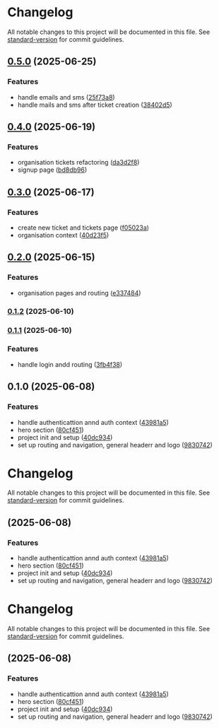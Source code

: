 # Changelog

All notable changes to this project will be documented in this file. See [standard-version](https://github.com/conventional-changelog/standard-version) for commit guidelines.

## [0.5.0](https://github.com/AristideI/SautiDesk-fn/compare/v0.4.0...v0.5.0) (2025-06-25)


### Features

* handle emails and sms ([25f73a8](https://github.com/AristideI/SautiDesk-fn/commit/25f73a875fecf36998e94ed049365b8e2ed7eb7a))
* handle mails and sms after ticket creation ([38402d5](https://github.com/AristideI/SautiDesk-fn/commit/38402d5e4b80df7c20291b3fb20a589f505cce92))

## [0.4.0](https://github.com/AristideI/SautiDesk-fn/compare/v0.3.0...v0.4.0) (2025-06-19)


### Features

* organisation tickets refactoring ([da3d2f8](https://github.com/AristideI/SautiDesk-fn/commit/da3d2f83d24b0cb1627575c87ab0849fab2bc429))
* signup page ([bd8db96](https://github.com/AristideI/SautiDesk-fn/commit/bd8db96bc5198403957a2afae5f53c3b3d10ab34))

## [0.3.0](https://github.com/AristideI/SautiDesk-fn/compare/v0.2.0...v0.3.0) (2025-06-17)


### Features

* create new ticket and tickets page ([f05023a](https://github.com/AristideI/SautiDesk-fn/commit/f05023aaf310307a001ff6be06346d1051d7a580))
* organisation context ([40d23f5](https://github.com/AristideI/SautiDesk-fn/commit/40d23f58f25cdc7fc1c383d8182926933abc4eed))

## [0.2.0](https://github.com/AristideI/SautiDesk-fn/compare/v0.1.2...v0.2.0) (2025-06-15)


### Features

* organisation pages and routing ([e337484](https://github.com/AristideI/SautiDesk-fn/commit/e337484756f03466557c2fe62af901c9f2155f47))

### [0.1.2](https://github.com/AristideI/SautiDesk-fn/compare/v0.1.1...v0.1.2) (2025-06-10)

### [0.1.1](https://github.com/AristideI/SautiDesk-fn/compare/v0.1.0...v0.1.1) (2025-06-10)


### Features

* handle login andd routing ([3fb4f38](https://github.com/AristideI/SautiDesk-fn/commit/3fb4f388a043dc527abd7db8734d0562e7d3087e))

## 0.1.0 (2025-06-08)


### Features

* handle authenticattion annd auth context ([43981a5](https://github.com/AristideI/SautiDesk-fn/commit/43981a51578a0beb2fb77f877a005b02a026ebcd))
* hero section ([80cf451](https://github.com/AristideI/SautiDesk-fn/commit/80cf4512ec0660d56e7ae62c7b9c3e86ac938ca5))
* project init and setup ([40dc934](https://github.com/AristideI/SautiDesk-fn/commit/40dc93405a6d635c360a0f6854590e4e7f35b8cf))
* set up routing and navigation, general headerr and logo ([9830742](https://github.com/AristideI/SautiDesk-fn/commit/98307425d25642639dcfa81352bb791ccb11d87b))

# Changelog

All notable changes to this project will be documented in this file. See [standard-version](https://github.com/conventional-changelog/standard-version) for commit guidelines.

##  (2025-06-08)


### Features

* handle authenticattion annd auth context ([43981a5](https://github.com/AristideI/SautiDesk-fn/commit/43981a51578a0beb2fb77f877a005b02a026ebcd))
* hero section ([80cf451](https://github.com/AristideI/SautiDesk-fn/commit/80cf4512ec0660d56e7ae62c7b9c3e86ac938ca5))
* project init and setup ([40dc934](https://github.com/AristideI/SautiDesk-fn/commit/40dc93405a6d635c360a0f6854590e4e7f35b8cf))
* set up routing and navigation, general headerr and logo ([9830742](https://github.com/AristideI/SautiDesk-fn/commit/98307425d25642639dcfa81352bb791ccb11d87b))

# Changelog

All notable changes to this project will be documented in this file. See [standard-version](https://github.com/conventional-changelog/standard-version) for commit guidelines.

##  (2025-06-08)


### Features

* handle authenticattion annd auth context ([43981a5](https://github.com/AristideI/SautiDesk-fn/commit/43981a51578a0beb2fb77f877a005b02a026ebcd))
* hero section ([80cf451](https://github.com/AristideI/SautiDesk-fn/commit/80cf4512ec0660d56e7ae62c7b9c3e86ac938ca5))
* project init and setup ([40dc934](https://github.com/AristideI/SautiDesk-fn/commit/40dc93405a6d635c360a0f6854590e4e7f35b8cf))
* set up routing and navigation, general headerr and logo ([9830742](https://github.com/AristideI/SautiDesk-fn/commit/98307425d25642639dcfa81352bb791ccb11d87b))
